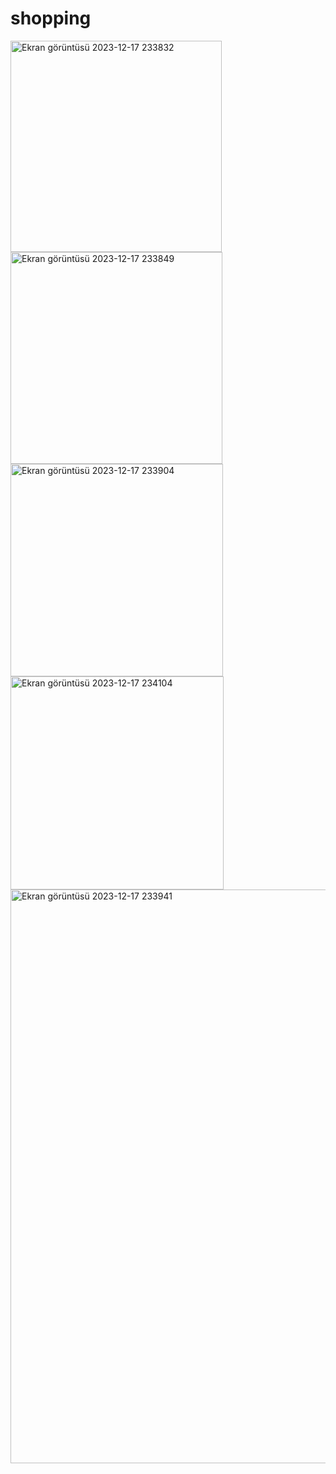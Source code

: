 # shopping

<img width="338" alt="Ekran görüntüsü 2023-12-17 233832" src="https://github.com/serapgunes/shopping/assets/143429870/803ee42b-47b6-49d7-b4ca-5ca99938d2d5">

<img width="339" alt="Ekran görüntüsü 2023-12-17 233849" src="https://github.com/serapgunes/shopping/assets/143429870/97584b93-c3db-4044-b007-4cbeda9800c7">

<img width="340" alt="Ekran görüntüsü 2023-12-17 233904" src="https://github.com/serapgunes/shopping/assets/143429870/789b46a0-e922-43fb-81dd-33efc68404d1">

<img width="341" alt="Ekran görüntüsü 2023-12-17 234104" src="https://github.com/serapgunes/shopping/assets/143429870/88eba4d1-c1ff-41cc-a432-44fa4342a573">


<img width="918" alt="Ekran görüntüsü 2023-12-17 233941" src="https://github.com/serapgunes/shopping/assets/143429870/9b057597-c362-4a19-8f55-2fe0f45d8b0d">

